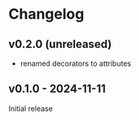 # Changelog

## v0.2.0 (unreleased)

- renamed decorators to attributes

## v0.1.0 - 2024-11-11

Initial release
